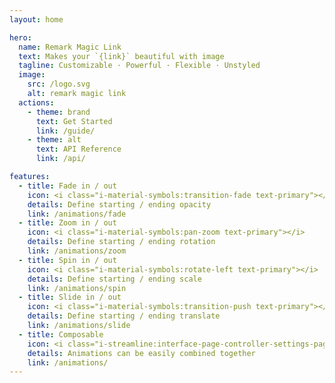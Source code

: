 ```yaml
---
layout: home

hero:
  name: Remark Magic Link
  text: Makes your `{link}` beautiful with image
  tagline: Customizable · Powerful · Flexible · Unstyled
  image:
    src: /logo.svg
    alt: remark magic link
  actions:
    - theme: brand
      text: Get Started
      link: /guide/
    - theme: alt
      text: API Reference
      link: /api/

features:
  - title: Fade in / out
    icon: <i class="i-material-symbols:transition-fade text-primary"></i>
    details: Define starting / ending opacity
    link: /animations/fade
  - title: Zoom in / out
    icon: <i class="i-material-symbols:pan-zoom text-primary"></i>
    details: Define starting / ending rotation
    link: /animations/zoom
  - title: Spin in / out
    icon: <i class="i-material-symbols:rotate-left text-primary"></i>
    details: Define starting / ending scale
    link: /animations/spin
  - title: Slide in / out
    icon: <i class="i-material-symbols:transition-push text-primary"></i>
    details: Define starting / ending translate
    link: /animations/slide
  - title: Composable
    icon: <i class="i-streamline:interface-page-controller-settings-page-setting-square-triangle-circle-line-combination-variation text-primary"></i>
    details: Animations can be easily combined together
    link: /animations/
---
```

